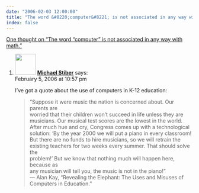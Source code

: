 ```yaml
---
date: "2006-02-03 12:00:00"
title: "The word &#8220;computer&#8221; is not associated in any way with math."
index: false
---
```


[One thought on &ldquo;The word &#8220;computer&#8221; is not associated in any way with math.&rdquo;](/lemire/blog/2006/02-03-the-word-computer-is-not-associated-in-any-way-with-math)

<ol class="comment-list">
<li id="comment-3637" class="comment even thread-even depth-1">
<div class="comment-author vcard">
<img alt src="https://secure.gravatar.com/avatar/dada9de44173d6c1b13691554ef8e974?s=56&#038;d=mm&#038;r=g" srcset="https://secure.gravatar.com/avatar/dada9de44173d6c1b13691554ef8e974?s=112&#038;d=mm&#038;r=g 2x" class="avatar avatar-56 photo" height="56" width="56" decoding="async" /> <b class="fn"><a href="https://expert-opinion.blogspot.com/" class="url" rel="ugc external nofollow">Michael Stiber</a></b> <span class="says">says:</span> </div>
<div class="comment-metadata"><time datetime="2006-02-05T22:57:11+00:00">February 5, 2006 at 10:57 pm</time></a> </div>
<div class="comment-content">
<p>I&rsquo;ve got a quote about the use of computers in K-12 education:</p>
<blockquote><p>
&ldquo;Suppose it were music the nation is concerned about. Our parents are<br/>
worried that their children won&rsquo;t succeed in life unless they are<br/>
musicians. Our musical test scores are the lowest in the world.<br/>
After much hue and cry, Congress comes up with a technological<br/>
solution: &lsquo;By the year 2000 we will put a piano in every classroom!<br/>
But there are no funds to hire musicians, so we will retrain the<br/>
existing teachers for two weeks every summer. That should solve the<br/>
problem!&rsquo; But we know that nothing much will happen here, because as<br/>
any musician will tell you, the music is not in the piano!&rdquo;<br/>
&#8212; Alan Kay, &ldquo;Revealing the Elephant: The Uses and Misuses of<br/>
Computers in Education.&rdquo;
</p></blockquote>
</div>
</li>
</ol>
